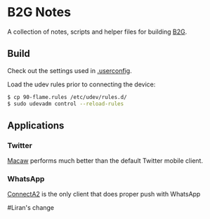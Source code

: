 # B2G Notes

A collection of notes, scripts and helper files for building [B2G](https://github.com/mozilla-b2g/B2G).

## Build

Check out the settings used in [.userconfig](.userconfig).

Load the udev rules prior to connecting the device:

```bash
$ cp 90-flame.rules /etc/udev/rules.d/
$ sudo udevadm control --reload-rules
```

## Applications

### Twitter

[Macaw](https://marketplace.firefox.com/app/macaw) performs much better than the default Twitter mobile client.

### WhatsApp

[ConnectA2](https://marketplace.firefox.com/app/connecta2) is the only client that does proper push with WhatsApp

#Liran's change